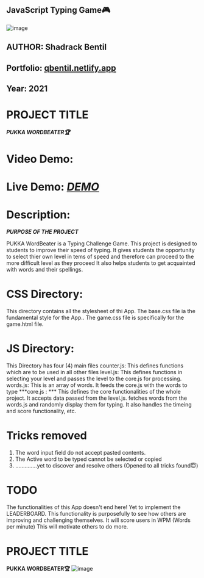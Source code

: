 <!-- **PROJECT STRUCTURE** -->
## JavaScript Typing Game🎮
![image](https://user-images.githubusercontent.com/55560024/152662485-876cbb7a-8bc9-4791-b0ad-279b1c89ddd0.png)
## AUTHOR: Shadrack Bentil
## Portfolio:  <a href = "https://qbentil.netlify.app" target = "_blank">qbentil.netlify.app</a>
## Year: 2021

# PROJECT TITLE
***PUKKA WORDBEATER🏆***

# Video Demo:
***<URL HERE>***

# Live Demo: ***<a href = "https://pukkawordbeater.netlify.app" target = "_blank">DEMO</a>***



# Description:

***PURPOSE OF THE PROJECT***

PUKKA WordBeater is a Typing Challenge Game.
This project is designed to students to improve their speed of typing.
It gives students the opportunity to select thier own level in tems of speed
and therefore can proceed to the more difficult level as they proceed
It also helps students to get acquainted with words and their spellings.



# CSS Directory:
This directory contains all the stylesheet of thi App.
The base.css file ia the fundamental style for the App..
The game.css file is specifically for the game.html file.

# JS Directory:
This Directory has four (4) main files
counter.js: This defines functions which are to be used in all other files
level.js: This defines functions in selecting your level and passes the level to the core.js for processing.
words.js: This is an array of words. It feeds the core.js with the words to type
***core.js : ***
This defines the core functionalities of the whole project.
It accepts data passed from the level.js.
fetches words from the words.js and randomly display them for typing.
It also handles the timeing and score functionality, etc.

# Tricks removed
1. The word input field do not accept pasted contents.
2. The Active word to be typed cannot be selected or copied
3. ..............yet to discover and resolve others (Opened to all tricks found😇)

# TODO
The functionalities of this App doesn't end here!
Yet to implement the LEADERBOARD.
This functionality is purposefully to see how others are improving and challenging themselves.
It will score users in WPM (Words per minute)
This will motivate others to do more.

# PROJECT TITLE
**PUKKA WORDBEATER🏆**
  ![image](https://user-images.githubusercontent.com/55560024/152662669-d24933f7-6f3a-416b-9768-c606f8e38c6d.png)

